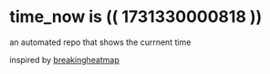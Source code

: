 # time_now is (( 1731330000818 ))

an automated repo that shows the currnent time

inspired by [breakingheatmap](https://github.com/breakingheatmap/breakingheatmap)
